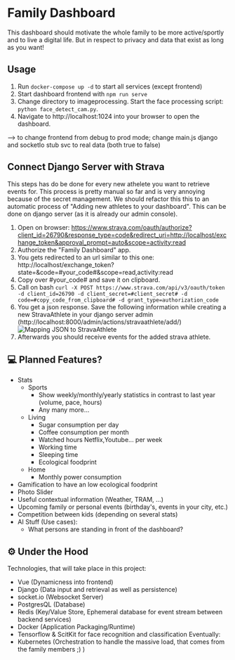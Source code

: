 # Family Dashboard

This dashboard should motivate the whole family to be more active/sportly and to live a digital life. But in respect to privacy and data that exist as long as you want!

## Usage

1. Run `docker-compose up -d` to start all services (except frontend)
1. Start dashboard frontend with `npm run serve`
1. Change directory to imageprocessing. Start the face processing script: `python face_detect_cam.py`.
1. Navigate to http://localhost:1024 into your browser to open the dashboard.

--> to change frontend from debug to prod mode; change main.js django and socketIo stub svc to real data (both true to false)

## Connect Django Server with Strava

This steps has do be done for every new athelete you want to retrieve events for. 
This process is pretty manual so far and is very annoying because of the secret management. 
We should refactor this this to an automatic process of "Adding new athletes to your dashboard".
This can be done on django server (as it is already our admin console).

1. Open on browser: https://www.strava.com/oauth/authorize?client_id=26790&response_type=code&redirect_uri=http://localhost/exchange_token&approval_prompt=auto&scope=activity:read 
1. Authorize the "Family Dashboard" app.
1. You gets redirected to an url similar to this one: http://localhost/exchange_token?state=&code=#your_code#&scope=read,activity:read
1. Copy over #your_code# and save it on clipboard.
1. Call on bash `curl -X POST https://www.strava.com/api/v3/oauth/token -d client_id=26790 -d client_secret=#client_secret# -d code=#copy_code_from_clipboard# -d grant_type=authorization_code`
1. You get a json response. Save the following information while creating a new StravaAthlete in your django server admin (http://localhost:8000/admin/actions/stravaathlete/add/) 
![Mapping JSON to StravaAthlete](/docs/img/json-stravaathlete.png?raw=true "Mapping JSON to StravaAthlete")
1. Afterwards you should receive events for the added strava athlete.

## 💻 Planned Features? 

- Stats
  - Sports
    - Show weekly/monthly/yearly statistics in contrast to last year (volume, pace, hours)
    - Any many more...
  - Living
    - Sugar consumption per day
    - Coffee consumption per month
    - Watched hours Netflix,Youtube... per week
    - Working time
    - Sleeping time
    - Ecological foodprint
  - Home
    - Monthly power consumption
- Gamification to have an low ecological foodprint
- Photo Slider
- Useful contextual information (Weather, TRAM, ...)
- Upcoming family or personal events (birthday's, events in your city, etc.)
- Competition between kids (depending on several stats)
- AI Stuff (Use cases):
  - What persons are standing in front of the dashboard?

## ⚙️ Under the Hood 

Technologies, that will take place in this project:
- Vue (Dynamicness into frontend)
- Django (Data input and retrieval as well as persistence)
- socket.io (Websocket Server)
- PostgresQL (Database)
- Redis (Key/Value Store, Ephemeral database for event stream between backend services)
- Docker (Application Packaging/Runtime)
- Tensorflow & ScitKit for face recognition and classification
Eventually:
- Kubernetes (Orchestration to handle the massive load, that comes from the family members ;) )
